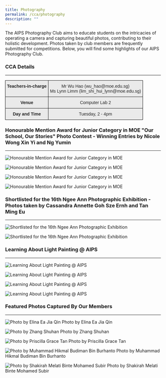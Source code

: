 ```yaml
---
title: Photography
permalink: /cca/photography
description: ""
---
```

The AIPS Photography Club aims to educate students on the intricacies of operating a camera and capturing beautiful photos, contributing to their holistic development. Photos taken by club members are frequently submitted for competitions. Below, you will find some highlights of our AIPS Photography Club.  
  

### CCA Details
-----------

<style type="text/css">
.tg  {border-collapse:collapse;border-spacing:0;}
.tg td{border-color:black;border-style:solid;border-width:1px;font-family:Arial, sans-serif;font-size:14px;
  overflow:hidden;padding:10px 5px;word-break:normal;}
.tg th{border-color:black;border-style:solid;border-width:1px;font-family:Arial, sans-serif;font-size:14px;
  font-weight:normal;overflow:hidden;padding:10px 5px;word-break:normal;}
.tg .tg-n4qt{background-color:#EAEAEA;color:#222;font-weight:bold;text-align:center;vertical-align:top}
.tg .tg-ii8k{background-color:#EAEAEA;color:#222;text-align:center;vertical-align:top}
.tg .tg-ku5w{background-color:#EAEAEA;color:#222;text-align:center;vertical-align:middle}
</style>
<table class="tg">
<thead>
  <tr>
    <th class="tg-n4qt">Teachers-in-charge </th>
    <th class="tg-ku5w"><span style="color:#222;background-color:#EAEAEA">Mr Wu Hao (wu_hao@moe.edu.sg)</span><br><span style="color:#222;background-color:#EAEAEA">Ms Lynn Limm (lim_shi_hui_lynn@moe.edu.sg)</span><br></th>
  </tr>
</thead>
<tbody>
  <tr>
    <td class="tg-n4qt">Venue</td>
    <td class="tg-ku5w"><span style="color:#222;background-color:#EAEAEA">Computer Lab 2</span><br></td>
  </tr>
  <tr>
    <td class="tg-n4qt">Day and Time</td>
    <td class="tg-ii8k"><span style="color:#222;background-color:#EAEAEA">Tuesday, 2 - 4pm</span></td>
  </tr>
</tbody>
</table>

### Honourable Mention Award for Junior Category in MOE "Our School, Our Stories" Photo Contest - Winning Entries by Nicole Wong Xin Yi and Ng Yumin
------------------------------------------------------------------------------------------------------------------------------------------------

![Honourable Mention Award for Junior Category in MOE](/images/Photography1.jpg)

![Honourable Mention Award for Junior Category in MOE](/images/Photography2.jpg)

![Honourable Mention Award for Junior Category in MOE](/images/Photography3.jpg)

![Honourable Mention Award for Junior Category in MOE](/images/Photography4.jpg)

### Shortlisted for the 16th Ngee Ann Photographic Exhibition - Photos taken by Cassandra Annette Goh Sze Ernh and Tan Ming Eu
--------------------------------------------------------------------------------------------------------------------------

![Shortlisted for the 16th Ngee Ann Photographic Exhibition](/images/Photography5.jpg)

![Shortlisted for the 16th Ngee Ann Photographic Exhibition](/images/Photography6.jpg)

### Learning About Light Painting @ AIPS
------------------------------------

![Learning About Light Painting @ AIPS](/images/Photography7.jpg)

![Learning About Light Painting @ AIPS](/images/Photography8.jpg)

![Learning About Light Painting @ AIPS](/images/Photography9.jpg)

![Learning About Light Painting @ AIPS](/images/Photography10.jpg)

### Featured Photos Captured By Our Members
---------------------------------------

![Photo by Elina Ea Jia Qin](/images/Photography11.jpg)
Photo by Elina Ea Jia Qin

![Photo by Zhang Shuhan](/images/Photography12.jpg)
Photo by Zhang Shuhan

![Photo by Priscilla Grace Tan](/images/Photography13.jpg)
Photo by Priscilla Grace Tan

![Photo by Muhammad Hikmal Budiman Bin Burhanto](/images/Photography14.jpg)
Photo by Muhammad Hikmal Budiman Bin Burhanto

![Photo by Shakirah Melati Binte Mohamed Subir](/images/Photography15.jpg)
Photo by Shakirah Melati Binte Mohamed Subir
